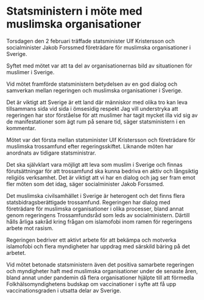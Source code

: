 # Statsministern i möte med muslimska organisationer

Torsdagen den 2 februari träffade statsminister Ulf Kristersson och socialminister Jakob Forssmed företrädare för muslimska organisationer i Sverige.

Syftet med mötet var att ta del av organisationernas bild av situationen för muslimer i Sverige.

Vid mötet framförde statsministern betydelsen av en god dialog och samverkan mellan regeringen och muslimska organisationer i Sverige.

Det är viktigt att Sverige är ett land där människor med olika tro kan leva tillsammans sida vid sida i ömsesidig respekt Jag vill understryka att regeringen har stor förståelse för att muslimer har tagit mycket illa vid sig av de manifestationer som ägt rum på senare tid, säger statsministern i en kommentar.

Mötet var det första mellan statsminister Ulf Kristersson och företrädare för muslimska trossamfund efter regeringsskiftet. Liknande möten har anordnats av tidigare statsministrar.

Det ska självklart vara möjligt att leva som muslim i Sverige och finnas förutsättningar för att trossamfund ska kunna bedriva en aktiv och långsiktig religiös verksamhet. Det är viktigt att vi har en dialog och jag ser fram emot fler möten som det idag, säger socialminister Jakob Forssmed.

Det muslimska civilsamhället i Sverige är heterogent och det finns flera statsbidragsberättigade trossamfund. Regeringen har dialog med företrädare för muslimska organisationer i olika processer, bland annat genom regeringens Trossamfundsråd som leds av socialministern. Därtill hålls årliga sakråd kring frågan om islamofobi inom ramen för regeringens arbete mot rasism.

Regeringen bedriver ett aktivt arbete för att bekämpa och motverka islamofobi och flera myndigheter har uppdrag med särskild bäring på det arbetet.

Vid mötet betonade statsministern även det positiva samarbete regeringen och myndigheter haft med muslimska organisationer under de senaste åren, bland annat under pandemin då flera organisationer hjälpte till att förmedla Folkhälsomyndighetens budskap om vaccinationer i syfte att få upp vaccinationsgraden i utsatta delar av Sverige.
